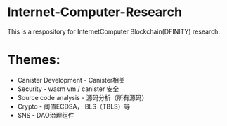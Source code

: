 # Internet-Computer-Research
This is a respository for InternetComputer Blockchain(DFINITY) research.
# Themes:
* Canister Development -  Canister相关
* Security - wasm vm / canister 安全
* Source code analysis - 源码分析（所有源码）
* Crypto - 阈值ECDSA， BLS（TBLS）等
* SNS - DAO治理组件
